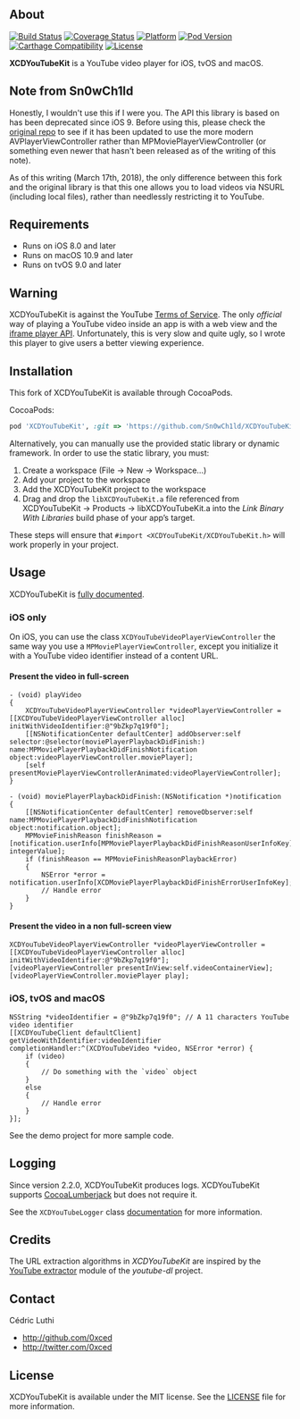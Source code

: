## About

[![Build Status](https://img.shields.io/circleci/project/0xced/XCDYouTubeKit/master.svg?style=flat)](https://circleci.com/gh/0xced/XCDYouTubeKit)
[![Coverage Status](https://img.shields.io/codecov/c/github/0xced/XCDYouTubeKit/master.svg?style=flat)](https://codecov.io/gh/0xced/XCDYouTubeKit/branch/master)
[![Platform](https://img.shields.io/cocoapods/p/XCDYouTubeKit.svg?style=flat)](http://cocoadocs.org/docsets/XCDYouTubeKit/)
[![Pod Version](https://img.shields.io/cocoapods/v/XCDYouTubeKit.svg?style=flat)](https://cocoapods.org/pods/XCDYouTubeKit)
[![Carthage Compatibility](https://img.shields.io/badge/Carthage-compatible-4BC51D.svg?style=flat)](https://github.com/Carthage/Carthage/)
[![License](https://img.shields.io/cocoapods/l/XCDYouTubeKit.svg?style=flat)](LICENSE)

**XCDYouTubeKit** is a YouTube video player for iOS, tvOS and macOS.

## Note from Sn0wCh1ld
Honestly, I wouldn't use this if I were you. The API this library is based on has been deprecated since iOS 9. Before using this, please check the [original repo](https://github.com/0xced/XCDYouTubeKit) to see if it has been updated to use the more modern AVPlayerViewController rather than MPMoviePlayerViewController (or something even newer that hasn't been released as of the writing of this note).

As of this writing (March 17th, 2018), the only difference between this fork and the original library is that this one allows you to load videos via NSURL (including local files), rather than needlessly restricting it to YouTube.

## Requirements

- Runs on iOS 8.0 and later
- Runs on macOS 10.9 and later
- Runs on tvOS 9.0 and later

## Warning

XCDYouTubeKit is against the YouTube [Terms of Service](https://www.youtube.com/t/terms). The only *official* way of playing a YouTube video inside an app is with a web view and the [iframe player API](https://developers.google.com/youtube/iframe_api_reference). Unfortunately, this is very slow and quite ugly, so I wrote this player to give users a better viewing experience.

## Installation

This fork of XCDYouTubeKit is available through CocoaPods.

CocoaPods:

```ruby
pod 'XCDYouTubeKit', :git => 'https://github.com/Sn0wCh1ld/XCDYouTubeKit.git'
```

Alternatively, you can manually use the provided static library or dynamic framework. In order to use the static library, you must:

1. Create a workspace (File → New → Workspace…)
2. Add your project to the workspace
3. Add the XCDYouTubeKit project to the workspace
4. Drag and drop the `libXCDYouTubeKit.a` file referenced from XCDYouTubeKit → Products → libXCDYouTubeKit.a into the *Link Binary With Libraries* build phase of your app’s target.

These steps will ensure that `#import <XCDYouTubeKit/XCDYouTubeKit.h>` will work properly in your project.

## Usage

XCDYouTubeKit is [fully documented](http://cocoadocs.org/docsets/XCDYouTubeKit/).

### iOS only

On iOS, you can use the class `XCDYouTubeVideoPlayerViewController` the same way you use a `MPMoviePlayerViewController`, except you initialize it with a YouTube video identifier instead of a content URL.

#### Present the video in full-screen

```objc
- (void) playVideo
{
	XCDYouTubeVideoPlayerViewController *videoPlayerViewController = [[XCDYouTubeVideoPlayerViewController alloc] initWithVideoIdentifier:@"9bZkp7q19f0"];
	[[NSNotificationCenter defaultCenter] addObserver:self selector:@selector(moviePlayerPlaybackDidFinish:) name:MPMoviePlayerPlaybackDidFinishNotification object:videoPlayerViewController.moviePlayer];
	[self presentMoviePlayerViewControllerAnimated:videoPlayerViewController];
}

- (void) moviePlayerPlaybackDidFinish:(NSNotification *)notification
{
	[[NSNotificationCenter defaultCenter] removeObserver:self name:MPMoviePlayerPlaybackDidFinishNotification object:notification.object];
	MPMovieFinishReason finishReason = [notification.userInfo[MPMoviePlayerPlaybackDidFinishReasonUserInfoKey] integerValue];
	if (finishReason == MPMovieFinishReasonPlaybackError)
	{
		NSError *error = notification.userInfo[XCDMoviePlayerPlaybackDidFinishErrorUserInfoKey];
		// Handle error
	}
}

```

#### Present the video in a non full-screen view

```objc
XCDYouTubeVideoPlayerViewController *videoPlayerViewController = [[XCDYouTubeVideoPlayerViewController alloc] initWithVideoIdentifier:@"9bZkp7q19f0"];
[videoPlayerViewController presentInView:self.videoContainerView];
[videoPlayerViewController.moviePlayer play];
```

### iOS, tvOS and macOS

```objc
NSString *videoIdentifier = @"9bZkp7q19f0"; // A 11 characters YouTube video identifier
[[XCDYouTubeClient defaultClient] getVideoWithIdentifier:videoIdentifier completionHandler:^(XCDYouTubeVideo *video, NSError *error) {
	if (video)
	{
		// Do something with the `video` object
	}
	else
	{
		// Handle error
	}
}];
```

See the demo project for more sample code.

## Logging

Since version 2.2.0, XCDYouTubeKit produces logs. XCDYouTubeKit supports [CocoaLumberjack](https://github.com/CocoaLumberjack/CocoaLumberjack) but does not require it.

See the `XCDYouTubeLogger` class [documentation](http://cocoadocs.org/docsets/XCDYouTubeKit/) for more information.

## Credits

The URL extraction algorithms in *XCDYouTubeKit* are inspired by the [YouTube extractor](https://github.com/rg3/youtube-dl/blob/master/youtube_dl/extractor/youtube.py) module of the *youtube-dl* project.

## Contact

Cédric Luthi

- http://github.com/0xced
- http://twitter.com/0xced

## License

XCDYouTubeKit is available under the MIT license. See the [LICENSE](LICENSE) file for more information.
